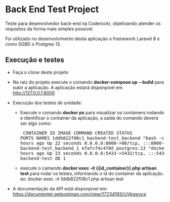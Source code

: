 # Back End Test Project

Teste para desenvolvedor back-end na Coderockr, objetivando atender os requisitos da forma mais simples possível.

Foi utilizado no desenvolvimento desta aplicação o framework Laravel 8 e como SGBD o Postgres 13.

## Execução e testes

*   Faça o clone deste projeto
* Na raiz do projeto execute o comando <b>docker-compose up --build</b> para subir a aplicação. A aplicação estará disponpivel em http://127.0.0.1:8000
* Execução dos testes de unidade:
    - Execute o comando <b>docker ps</b> para visualizar os containers rodando e identificar o container da aplicação,
    a saída do comando deverá ser algo como: <pre> CONTAINER ID   IMAGE                  COMMAND                  CREATED       STATUS          PORTS                                       NAMES
1ddb822f08c1   backend-test_backend   "bash -c 'composer i…"   2 hours ago   Up 22 seconds   0.0.0.0:8000->80/tcp, :::8000->80/tcp       backend-test_backend_1
efafcf4c470d   postgres:13            "docker-entrypoint.s…"   2 hours ago   Up 23 seconds   0.0.0.0:5433->5432/tcp, :::5433->5432/tcp   backend-test_db_1</pre>
    - execute o camando <b>docker exec -it {{id_container}} php artisan test</b> para rodar os testes, informando o id do container da aplicação. ex: docker exec -it 1ddb822f08c1 php artisan test

* A documentação da API está disponpivel em: https://documenter.getpostman.com/view/17234193/UVkgwyce
                

